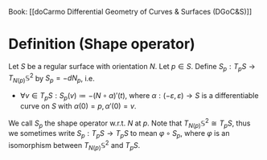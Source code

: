 Book: [[doCarmo Differential Geometry of Curves & Surfaces (DGoC&S)]]
# Definition (Shape operator)
Let $S$ be a regular surface with orientation $N$.
Let $p\in S$.
Define $S_{p}:T_{p}S\to T_{N(p)}\mathbb{S}^{2}$ by $S_{p}=-dN_{p}$, i.e.
- $\forall v\in T_{p}S:S_{p}(v)\coloneqq-(N\circ \alpha)'(t)$, where $\alpha:(-\varepsilon,\varepsilon)\to S$ is a differentiable curve on $S$ with $\alpha(0)=p,\alpha'(0)=v$.

We call $S_{p}$ the shape operator w.r.t. $N$ at $p$.
Note that $T_{N(p)}\mathbb{S}^{2}\cong T_{p}S$, thus we sometimes write $S_{p}:T_{p}S\to T_{p}S$ to mean $\varphi \circ S_{p}$, where $\varphi$ is an isomorphism between $T_{N(p)}\mathbb{S}^{2}$ and $T_{p}S$.